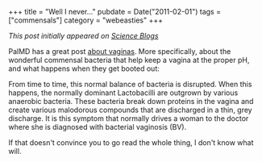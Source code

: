 +++
title = "Well I never..."
pubdate = Date("2011-02-01")
tags = ["commensals"]
category = "webeasties"
+++

_This post initially appeared on [Science Blogs](http://scienceblogs.com/webeasties)_

PalMD has a great post [about vaginas](http://goo.gl/e5zns). More specifically, about the wonderful commensal bacteria that help keep a vagina at the proper pH, and what happens when they get booted out:

From time to time, this normal balance of bacteria is disrupted.  When this happens, the normally dominant Lactobacilli are outgrown by various anaerobic bacteria.  These bacteria break down proteins in the vagina and create various malodorous compounds that are discharged in a thin, grey discharge.  It is this symptom that normally drives a woman to the doctor where she is diagnosed with bacterial vaginosis (BV).

If that doesn't convince you to go read the whole thing, I don't know what will.

      
  

